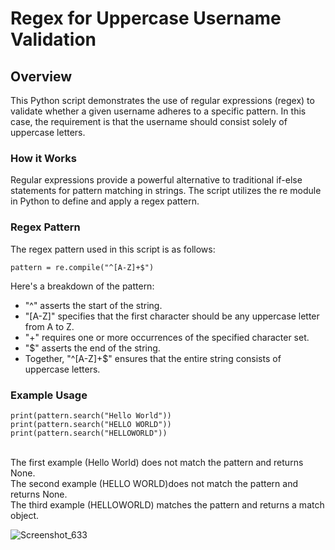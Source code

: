 # Regex for Uppercase Username Validation
## Overview
This Python script demonstrates the use of regular expressions (regex) to validate whether a given username adheres to a specific pattern. In this case, the requirement is that the username should consist solely of uppercase letters.

### How it Works
Regular expressions provide a powerful alternative to traditional if-else statements for pattern matching in strings. The script utilizes the re module in Python to define and apply a regex pattern.

### Regex Pattern
The regex pattern used in this script is as follows:

```
pattern = re.compile("^[A-Z]+$")
```

Here's a breakdown of the pattern:

+ "^" asserts the start of the string.
+ "[A-Z]" specifies that the first character should be any uppercase letter from A to Z.
+ "+" requires one or more occurrences of the specified character set.
+ "$" asserts the end of the string.
+ Together, "^[A-Z]+$" ensures that the entire string consists of uppercase letters.

### Example Usage
```
print(pattern.search("Hello World"))
print(pattern.search("HELLO WORLD"))
print(pattern.search("HELLOWORLD"))
```
<br/>
The first example (Hello World) does not match the pattern and returns None.<br/>
The second example (HELLO WORLD)does not match the pattern and returns None.<br/>
The third example (HELLOWORLD) matches the pattern and returns a match object.<br/>

![Screenshot_633](https://github.com/EzgiTastan/py_regular_expressions_regex/assets/139014781/5e2e4340-2ca9-43e4-960d-5d162c10dc26)

